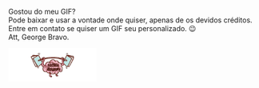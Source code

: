 Gostou do meu GIF? <br/>
Pode baixar e usar a vontade onde quiser, apenas de os devidos créditos. <br/>
Entre em contato se quiser um GIF seu personalizado. 😉 <br/>
Att,
George Bravo.

<img align="center" width="35%" alt="Brain UP" src="imagens/brain-gb.gif"/>
